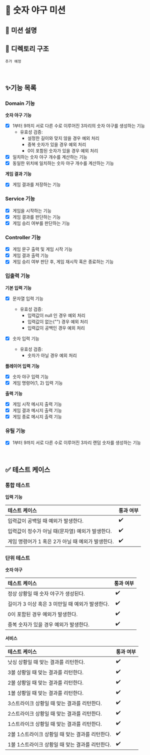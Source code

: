 # 🥎 숫자 야구 미션

## 📌 미션 설명


## 📂 디렉토리 구조
```
추가 예정
```

<br/>

## ✨기능 목록

### Domain 기능

**숫자 야구 기능**
- [X] 1부터 9까지 서로 다른 수로 이루어진 3자리의 숫자 야구를 생성하는 기능
  - 유효성 검증:
    - 설정한 길이와 맞지 않을 경우 예외 처리
    - 중복 숫자가 있을 경우 예외 처리
    - 0이 포함된 숫자가 있을 경우 예외 처리
- [X] 일치하는 숫자 야구 개수를 계산하는 기능
- [X] 동일한 위치에 일치하는 숫자 야구 개수를 계산하는 기능 

**게임 결과 기능**
- [X] 게임 결과를 저장하는 기능

### Service 기능
- [X] 게임을 시작하는 기능
- [X] 게임 결과를 판단하는 기능
- [X] 게임 승리 여부를 판단하는 기능

### Controller 기능
- [X] 게임 문구 출력 및 게임 시작 기능
- [X] 게임 결과 출력 기능
- [X] 게임 승리 여부 판단 후, 게임 재시작 혹은 종료하는 기능 

### 입출력 기능

**기본 입력 기능**
- [X] 문자열 입력 기능
  - 유효성 검증:
    - 입력값이 null 인 경우 예외 처리
    - 입력값이 없는("") 경우 예외 처리
    - 입력값이 공백인 경우 예외 처리

- [X] 숫자 입력 기능
  - 유효성 검증:
    - 숫자가 아닐 경우 예외 처리

**플레이어 입력 기능**
- [X] 숫자 야구 입력 기능
- [X] 게임 명령어(1, 2) 입력 기능

**출력 기능**

- [X] 게임 시작 메시지 출력 기능
- [X] 게임 결과 메시지 출력 기능
- [X] 게임 종료 메시지 출력 기능

### 유틸 기능
- [X] 1부터 9까지 서로 다른 수로 이루어진 3자리 랜덤 숫자를 생성하는 기능

<br/>

## ✅ 테스트 케이스

### 통합 테스트

**입력 기능**

| 테스트 케이스                        | 통과 여부 |
|:-------------------------------|:------|
| 입력값이 공백일 때 예외가 발생한다.           | ✔️    |
| 입력값이 정수가 아닐 때(문자열) 예외가 발생한다.   | ✔️    |
| 게임 명령어가 1 혹은 2가 아닐 때 예외가 발생한다. | ✔️    |

### 단위 테스트

**숫자 야구**

| 테스트 케이스                       | 통과 여부    |
|:------------------------------|:---------|
| 정상 상황일 때 숫자 야구가 생성된다.         | ️   ✔️   |
| 길이가 3 이상 혹은 3 미만일 때 예외가 발생한다. | ️   ✔️   |
| 0이 포함된 경우 예외가 발생한다.           | ️️   ✔️  |
| 중복 숫자가 있을 경우 예외가 발생한다.        | ️     ✔️ |

**서비스**

| 테스트 케이스                      | 통과 여부 |
|:-----------------------------|:------|
| 낫싱 상황일 때 맞는 결과를 리턴한다.        | ✔️    |
| 3볼 상황일 때 맞는 결과를 리턴한다.        | ✔️    |
| 2볼 상황일 때 맞는 결과를 리턴한다.        | ✔️    |
| 1볼 상황일 때 맞는 결과를 리턴한다.        | ✔️    |
| 3스트라이크 상황일 때 맞는 결과를 리턴한다.    | ✔️    |
| 2스트라이크 상황일 때 맞는 결과를 리턴한다.    | ✔️    |
| 1스트라이크 상황일 때 맞는 결과를 리턴한다.    | ✔️ ️  |
| 2볼 1스트라이크 상황일 때 맞는 결과를 리턴한다. | ✔️  ️ |
| 1볼 1스트라이크 상황일 때 맞는 결과를 리턴한다. | ✔️  ️ |
